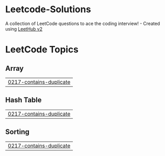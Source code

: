 # Leetcode-Solutions
A collection of LeetCode questions to ace the coding interview! - Created using [LeetHub v2](https://github.com/arunbhardwaj/LeetHub-2.0)

<!---LeetCode Topics Start-->
# LeetCode Topics
## Array
|  |
| ------- |
| [0217-contains-duplicate](https://github.com/KoustubhSahu/Leetcode-Solutions/tree/master/0217-contains-duplicate) |
## Hash Table
|  |
| ------- |
| [0217-contains-duplicate](https://github.com/KoustubhSahu/Leetcode-Solutions/tree/master/0217-contains-duplicate) |
## Sorting
|  |
| ------- |
| [0217-contains-duplicate](https://github.com/KoustubhSahu/Leetcode-Solutions/tree/master/0217-contains-duplicate) |
<!---LeetCode Topics End-->